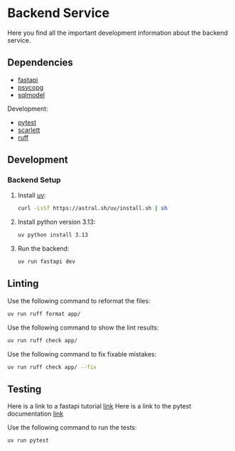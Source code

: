 # Backend Service

Here you find all the important development information about the backend service.

## Dependencies

- [fastapi](https://fastapi.tiangolo.com/)
- [psycopg](https://www.psycopg.org/psycopg3/docs/)
- [sqlmodel](https://sqlmodel.tiangolo.com/)

Development:
- [pytest](https://docs.pytest.org/en/stable/)
- [scarlett](https://www.starlette.io/)
- [ruff](https://docs.astral.sh/ruff/)

## Development

### Backend Setup

1. Install [uv](https://docs.astral.sh/uv/):
   ```bash
   curl -LsSf https://astral.sh/uv/install.sh | sh
   ```
2. Install python version 3.13:
   ```bash
   uv python install 3.13
   ```
3. Run the backend:
   ```bash
   uv run fastapi dev
   ```

## Linting
Use the following command to reformat the files:
```bash
uv run ruff format app/
```

Use the following command to show the lint results:
```bash
uv run ruff check app/
```

Use the following command to fix fixable mistakes:
```bash
uv run ruff check app/ --fix
```

## Testing
Here is a link to a fastapi tutorial [link](https://fastapi.tiangolo.com/how-to/testing-database/)
Here is a link to the pytest documentation [link](https://docs.pytest.org/en/stable/)

Use the following command to run the tests:
```bash
uv run pytest
```
